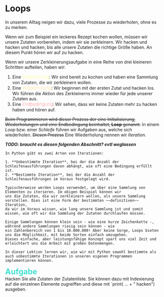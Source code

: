 Loops
======


In unserem Alltag neigen wir dazu, viele Prozesse zu wiederholen, ohne es zu merken.

Wenn wir zum Beispiel ein leckeres Rezept kochen wollen, müssen wir unsere Zutaten vorbereiten, indem wir sie zerkleinern. 
Wir hacken und hacken und hacken, bis alle unsere Zutaten die richtige Größe haben. An diesem Punkt hören wir auf zu hacken.

Wenn wir unsere Zerkleinerungsaufgabe in eine Reihe von drei kleineren Schritten aufteilen, haben wir:

1. Eine <span style="color:yellow;font-weight:100;font-size:15px">
Initialisierung</span>: Wir sind bereit zu kochen und haben eine Sammlung von Zutaten, die wir zerkleinern wollen.
2. Eine <span style="color:orange;font-weight:100;font-size:15px">
Wiederholung</span>: Wir beginnen mit der ersten Zutat und hacken los. Wir führen die Aktion des Zerkleinerns immer wieder für jede unserer Zutaten aus.
3. Eine <span style="color:red;font-weight:100;font-size:15px">
Endbedingung</span>: Wir sehen, dass wir keine Zutaten mehr zu hacken haben und hören auf.

~~Beim Programmieren wird dieser Prozess der eine Initialisierung, Wiederholungen und eine Endbedingung beinhaltet, **Loop** 
genannt.~~ In einem *Loop* bzw. einer *Schleife* führen wir Aufgaben aus, welche sich wiederholen. ~~Diesen Prozess~~ Eine Wiederholung nennen wir *Iteration*.

***TODO: braucht es diesen folgenden Abschnitt? evtl weglassen***
```
In Python gibt es zwei Arten von Iterationen:

1. **Unbestimmte Iteration**, bei der die Anzahl der Schleifenausführungen davon abhängt, wie oft eine Bedingung erfüllt ist.
2. **Bestimmte Iteration**, bei der die Anzahl der Schleifenausführungen im Voraus festgelegt wird.

Typischerweise werden Loops verwendet, um über eine Sammlung von Elementen zu iterieren. Im obigen Beispiel können wir 
uns die Zutaten, die wir zerkleinern wollen, als unsere Sammlung vorstellen. Dies ist eine Form der bestimmten ~~definitiven~~ Iteration, 
da wir im Voraus wissen, wie lang unsere Sammlung ist und somit wissen, wie oft wir die Sammlung der Zutaten durchlaufen müssen.

Einige Sammlungen können klein sein - wie eine kurze Zeichenkette -, während andere Sammlungen riesig sein können - wie 
ein Zahlenbereich von 1 bis 10.000.000! Aber keine Sorge, Loops bieten uns die Möglichkeit, mit beide Sorten einfach umzugehen. 
Dieses einfache, aber leistungsfähige Konzept spart uns viel Zeit und erleichtert uns die Arbeit mit großen Datenmengen.

In dieser Lektion lernen wir, wie wir mit Python sowohl bestimmte als auch unbestimmte Iterationen in unseren eigenen Programmen implementieren können.
```

<span style="color:turquoise;font-weight:700;font-size:25px">
Aufgabe
</span>
<br> Hacken Sie alle Zutaten der Zutatenliste. Sie können dazu mit Indexierung auf die einzelnen Elemente zugreiffen und diese mit `print( ... + " hacken") ausgeben. 
